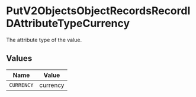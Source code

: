 # PutV2ObjectsObjectRecordsRecordIDAttributeTypeCurrency

The attribute type of the value.


## Values

| Name       | Value      |
| ---------- | ---------- |
| `CURRENCY` | currency   |